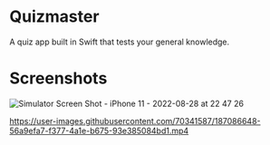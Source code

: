 # Quizmaster
A quiz app built in Swift that tests your general knowledge. 

# Screenshots 

![Simulator Screen Shot - iPhone 11 - 2022-08-28 at 22 47 26](https://user-images.githubusercontent.com/70341587/187086653-421c8579-d740-4e89-a548-5b4ef21210e7.png)

https://user-images.githubusercontent.com/70341587/187086648-56a9efa7-f377-4a1e-b675-93e385084bd1.mp4 

